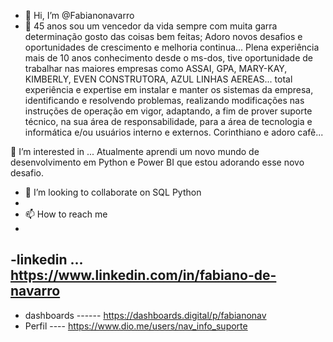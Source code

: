 - 👋 Hi, I’m @Fabianonavarro
- 
  🌱 45 anos sou um vencedor da vida sempre com muita garra determinação gosto das coisas bem feitas;
Adoro novos desafios e oportunidades de crescimento e melhoria continua...
Plena experiência mais de 10 anos conhecimento desde o ms-dos, tive oportunidade de trabalhar nas maiores empresas como ASSAI, GPA, MARY-KAY, KIMBERLY, EVEN CONSTRUTORA, AZUL LINHAS AEREAS... total experiência e expertise em instalar e manter os sistemas da empresa, identificando e resolvendo problemas, realizando modificações nas instruções de operação em vigor, adaptando, a fim de prover suporte técnico, na sua área de responsabilidade, para a área de tecnologia e informática e/ou usuários interno e externos.
Corinthiano e adoro cafê...

👀 I’m interested in ... Atualmente aprendi um novo mundo de desenvolvimento em Python e Power BI que estou adorando esse novo desafio.

- 💞️ I’m looking to collaborate on SQL Python
- 
- 📫 How to reach me
-
-linkedin ... https://www.linkedin.com/in/fabiano-de-navarro
-
- dashboards ------ https://dashboards.digital/p/fabianonav
- 
  Perfil ---- https://www.dio.me/users/nav_info_suporte

<!---
Fabianonavarro/Fabianonavarro is a ✨ special ✨ repository because its `README.md` (this file) appears on your GitHub profile.
You can click the Preview link to take a look at your changes.
--->
